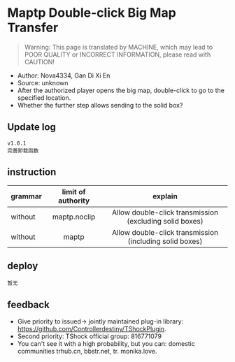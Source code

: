 # Maptp Double-click Big Map Transfer

> Warning: This page is translated by MACHINE, which may lead to POOR QUALITY or INCORRECT INFORMATION, please read with CAUTION!


- Author: Nova4334, Gan Di Xi En
- Source: unknown
- After the authorized player opens the big map, double-click to go to the specified location.
- Whether the further step allows sending to the solid box?

## Update log

```
v1.0.1
完善卸载函数
```

## instruction

|grammar|limit of authority|explain|
| -------------- |:-----------------:|:------:|
|without|maptp.noclip|Allow double-click transmission (excluding solid boxes)|
|without|maptp|Allow double-click transmission (including solid boxes)|

## deploy

```
暂无
```
## feedback
- Give priority to issued-> jointly maintained plug-in library: https://github.com/Controllerdestiny/TShockPlugin.
- Second priority: TShock official group: 816771079
- You can't see it with a high probability, but you can: domestic communities trhub.cn, bbstr.net, tr. monika.love.